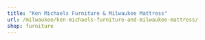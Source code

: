 ```yaml
---
title: "Ken Michaels Furniture & Milwaukee Mattress"
url: /milwaukee/ken-michaels-furniture-and-milwaukee-mattress/
shop: furniture
---
```

